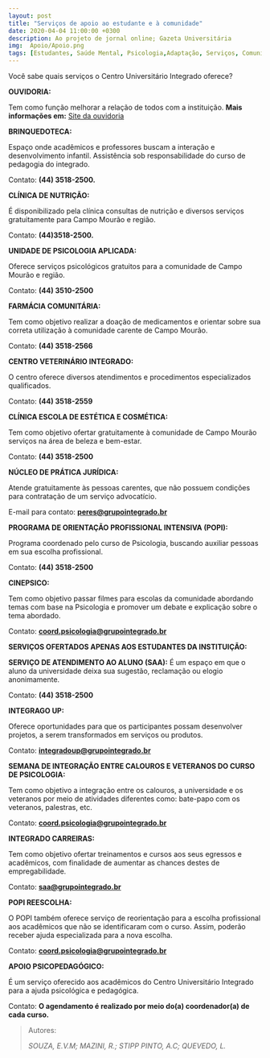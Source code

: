 ```yaml
---
layout: post
title: "Serviços de apoio ao estudante e à comunidade"
date: 2020-04-04 11:00:00 +0300
description: Ao projeto de jornal online; Gazeta Universitária
img:  Apoio/Apoio.png
tags: [Estudantes, Saúde Mental, Psicologia,Adaptação, Serviços, Comunidade, Auxílio, Ouvidoria, Integrado, Campo Mourão] 
---
```

Você sabe quais serviços o Centro Universitário Integrado oferece?

**OUVIDORIA:**

Tem como função melhorar a relação de todos com a instituição. 
**Mais informações em:** [Site da ouvidoria](https://www.grupointegrado.com.br/o-integrado/ouvidoria) 

**BRINQUEDOTECA:**

Espaço onde acadêmicos e professores buscam a interação e desenvolvimento infantil. Assistência sob responsabilidade do curso de pedagogia do integrado.

Contato: **(44) 3518-2500.**

**CLÍNICA DE NUTRIÇÃO:**

É disponibilizado pela clínica consultas de nutrição e diversos serviços gratuitamente para Campo Mourão e região.

Contato: **(44)3518-2500.**

**UNIDADE DE PSICOLOGIA APLICADA:**

Oferece serviços psicológicos gratuitos para a comunidade de Campo Mourão e região.

Contato: **(44) 3510-2500**

**FARMÁCIA COMUNITÁRIA:**

Tem como objetivo realizar a doação de medicamentos e orientar sobre sua correta utilização à comunidade carente de Campo Mourão.

Contato: **(44) 3518-2566**

**CENTRO VETERINÁRIO INTEGRADO:**

O centro oferece diversos atendimentos e procedimentos especializados qualificados.

Contato: **(44) 3518-2559**

**CLÍNICA ESCOLA DE ESTÉTICA E COSMÉTICA:**

Tem como objetivo ofertar gratuitamente à comunidade de Campo Mourão serviços na área de beleza e bem-estar.

Contato: **(44) 3518-2500**

**NÚCLEO DE PRÁTICA JURÍDICA:**

Atende gratuitamente às pessoas carentes, que não possuem condições para contratação de um serviço advocatício.

E-mail para contato: **peres@grupointegrado.br**

**PROGRAMA DE ORIENTAÇÃO PROFISSIONAL INTENSIVA (POPI):**

Programa coordenado pelo curso de Psicologia, buscando auxiliar pessoas em sua escolha profissional.

Contato: **(44) 3518-2500**

**CINEPSICO:**

Tem como objetivo passar filmes para escolas da comunidade abordando temas com base na Psicologia e promover um debate e explicação sobre o tema abordado.

Contato: **coord.psicologia@grupointegrado.br**

**SERVIÇOS OFERTADOS APENAS AOS ESTUDANTES DA INSTITUIÇÃO:**

**SERVIÇO DE ATENDIMENTO AO ALUNO (SAA):**
É um espaço em que o aluno da universidade deixa sua sugestão, reclamação ou elogio anonimamente. 

Contato: **(44) 3518-2500** 

**INTEGRAGO UP:**

Oferece oportunidades para que os participantes possam desenvolver projetos, a serem transformados em serviços ou produtos.

Contato: **integradoup@grupointegrado.br**

**SEMANA DE INTEGRAÇÃO ENTRE CALOUROS E VETERANOS DO CURSO DE PSICOLOGIA:**

Tem como objetivo a integração entre os calouros, a universidade e os veteranos por meio de atividades diferentes como: bate-papo com os veteranos, palestras, etc.

Contato: **coord.psicologia@grupointegrado.br**

**INTEGRADO CARREIRAS:**

Tem como objetivo ofertar treinamentos e cursos aos seus egressos e acadêmicos, com finalidade de aumentar as chances destes de empregabilidade.

Contato: **saa@grupointegrado.br**

**POPI REESCOLHA:**

O POPI também oferece serviço de reorientação para a escolha profissional aos acadêmicos que não se
identificaram com o curso. Assim, poderão receber ajuda especializada para a nova escolha.

Contato: **coord.psicologia@grupointegrado.br**

**APOIO PSICOPEDAGÓGICO:**

É um serviço oferecido aos acadêmicos do Centro Universitário Integrado para a ajuda psicológica e pedagógica.

Contato: **O agendamento é realizado por meio do(a) coordenador(a) de cada curso.**
 
> Autores:
>
> <cite> SOUZA, E.V.M; MAZINI, R.; STIPP PINTO, A.C; QUEVEDO, L.</cite>
